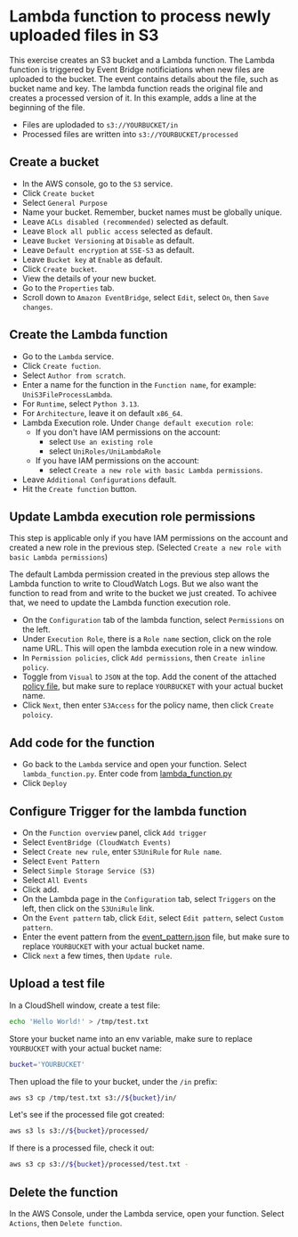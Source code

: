 # Lambda function to process newly uploaded files in S3

This exercise creates an S3 bucket and a Lambda function. The Lambda function is triggered by
Event Bridge notificiations when new files are uploaded to the bucket. The event contains
details about the file, such as bucket name and key. The lambda function reads the original
file and creates a processed version of it. In this example, adds a line at the beginning
of the file.

- Files are uplodaded to `s3://YOURBUCKET/in`
- Processed files are written into `s3://YOURBUCKET/processed`

## Create a bucket

- In the AWS console, go to the `S3` service.
- Click `Create bucket`
- Select `General Purpose`
- Name your bucket. Remember, bucket names must be globally unique.
- Leave `ACLs disabled (recommended)` selected as default.
- Leave `Block all public access` selected as default.
- Leave `Bucket Versioning` at `Disable` as default.
- Leave `Default encryption` at `SSE-S3` as default.
- Leave `Bucket key` at `Enable` as default.
- Click `Create bucket`.
- View the details of your new bucket.
- Go to the `Properties` tab.
- Scroll down to `Amazon EventBridge`, select `Edit`, select `On`, then `Save changes`.

## Create the Lambda function

- Go to the `Lambda` service.
- Click `Create fuction`.
- Select `Author from scratch`.
- Enter a name for the function in the `Function name`, for example: `UniS3FileProcessLambda`.
- For `Runtime`, select `Python 3.13`.
- For `Architecture`, leave it on default `x86_64`.
- Lambda Execution role. Under `Change default execution role`:
  - If you don't have IAM permissions on the account:
    - select `Use an existing role`
    - select `UniRoles/UniLambdaRole`
  - If you have IAM permissions on the account:
    - select `Create a new role with basic Lambda permissions`.
- Leave `Additional Configurations` default.
- Hit the `Create function` button.

## Update Lambda execution role permissions

This step is applicable only if you have IAM permissions on the account and created a new role in the previous step.
(Selected `Create a new role with basic Lambda permissions`)

The default Lambda permission created in the previous step allows the Lambda function to write to CloudWatch Logs.
But we also want the function to read from and write to the bucket we just created. To achivee that,
we need to update the Lambda function execution role.

- On the `Configuration` tab of the lambda function, select `Permissions` on the left.
- Under `Execution Role`, there is a `Role name` section, click on the role name URL.
  This will open the lambda execution role in a new window.
- In `Permission policies`, click `Add permissions`, then `Create inline policy`.
- Toggle from `Visual` to `JSON` at the top.
  Add the conent of the attached [policy file](./lambda-s3-file-processing/lambda-execution-role-s3-policy.json),
  but make sure to replace `YOURBUCKET` with your actual bucket name.
- Click `Next`, then enter `S3Access` for the policy name, then click `Create poloicy`.

## Add code for the function

- Go back to the `Lambda` service and open your function. Select `lambda_function.py`.
Enter code from [lambda_function.py](./lambda-s3-file-processing/lambda_function.py)
- Click `Deploy`

## Configure Trigger for the lambda function

- On the `Function overview` panel, click `Add trigger`
- Select `EventBridge (CloudWatch Events)`
- Select `Create new rule`, enter `S3UniRule` for `Rule name`.
- Select `Event Pattern`
- Select `Simple Storage Service (S3)`
- Select `All Events`
- Click add.
- On the Lambda page in the `Configuration` tab, select `Triggers` on the left, then click on the `S3UniRule` link.
- On the `Event pattern` tab, click `Edit`, select `Edit pattern`, select `Custom pattern`.
- Enter the event pattern from the [event_pattern.json](./lambda-s3-file-processing/event_pattern.json) file,
  but make sure to replace `YOURBUCKET` with your actual bucket name.
- Click `next` a few times, then `Update rule`.

## Upload a test file

In a CloudShell window, create a test file:

```Bash
echo 'Hello World!' > /tmp/test.txt
```

Store your bucket name into an env variable, make sure to replace `YOURBUCKET` with your actual bucket name:

```Bash
bucket='YOURBUCKET'
```

Then upload the file to your bucket, under the `/in` prefix:

```Bash
aws s3 cp /tmp/test.txt s3://${bucket}/in/
```

Let's see if the processed file got created:

```Bash
aws s3 ls s3://${bucket}/processed/
```

If there is a processed file, check it out:

```Bash
aws s3 cp s3://${bucket}/processed/test.txt -
```

## Delete the function

In the AWS Console, under the Lambda service, open your function.
Select `Actions`, then `Delete function`.

